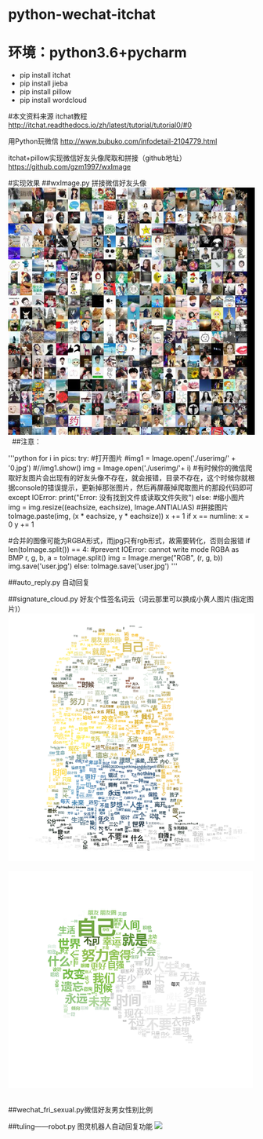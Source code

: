 # python-wechat-itchat
# 环境：python3.6+pycharm
- pip install itchat
- pip install jieba
- pip install pillow
- pip install wordcloud

#本文资料来源
itchat教程
http://itchat.readthedocs.io/zh/latest/tutorial/tutorial0/#0

用Python玩微信
http://www.bubuko.com/infodetail-2104779.html

itchat+pillow实现微信好友头像爬取和拼接（github地址）
https://github.com/gzm1997/wxImage

#实现效果
##wxImage.py  拼接微信好友头像
![](https://github.com/vickey4/python_itchat_wechat/raw/master/user1.jpg)  
##注意：

'''python
for i in pics:
	try:
		#打开图片
		#img1 = Image.open('./userimg/' + '0.jpg')
		#//img1.show()
		img = Image.open('./userimg/'+ i)
		#有时候你的微信爬取好友图片会出现有的好友头像不存在，就会报错，目录不存在，这个时候你就根据console的错误提示，更新掉那张图片，然后再屏蔽掉爬取图片的那段代码即可
	except IOError:
		print("Error: 没有找到文件或读取文件失败")
	else:
		#缩小图片
		img = img.resize((eachsize, eachsize), Image.ANTIALIAS)
		#拼接图片
		toImage.paste(img, (x * eachsize, y * eachsize))
		x += 1
		if x == numline:
			x = 0
			y += 1

#合并的图像可能为RGBA形式，而jpg只有rgb形式，故需要转化，否则会报错
if len(toImage.split()) == 4:
    #prevent IOError: cannot write mode RGBA as BMP
    r, g, b, a = toImage.split()
    img = Image.merge("RGB", (r, g, b))
    img.save('user.jpg')
else:
	toImage.save('user.jpg')
'''

##auto_reply.py 自动回复

##signature_cloud.py  好友个性签名词云（词云那里可以换成小黄人图片(指定图片)）
![](https://github.com/vickey4/python_itchat_wechat/raw/master/wechat_cloud.png)  
![](https://github.com/vickey4/python_itchat_wechat/raw/master/wechat_cloud1.png)  

##wechat_fri_sexual.py微信好友男女性别比例

##tuling——robot.py 图灵机器人自动回复功能
![](http://7xrip4.com1.z0.glb.clouddn.com/shiyanlou/itchat/2/demo.png?imageView/2/h/400/)
